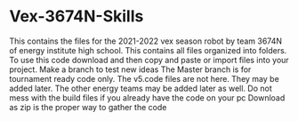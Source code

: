 # Vex-3674N-Skills
This contains the files for the 2021-2022 vex season robot by team 3674N of energy institute high school. This contains all files organized into folders.
To use this code download and then copy and paste or import files into your project.
Make a branch to test new ideas
The Master branch is for tournament ready code only.
The v5.code files are not here. They may be added later.
The other energy teams may be added later as well.
Do not mess with the build files if you already have the code on your pc
Download as zip is the proper way to gather the code
